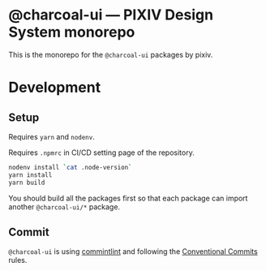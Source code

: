 # @charcoal-ui ― PIXIV Design System monorepo

This is the monorepo for the `@charcoal-ui` packages by pixiv.

# Development

## Setup

Requires `yarn` and `nodenv`.

Requires `.npmrc` in CI/CD setting page of the repository.

```sh
nodenv install `cat .node-version`
yarn install
yarn build
```

You should build all the packages first so that each package can import another `@charcoal-ui/*` package.

## Commit

`@charcoal-ui` is using [commintlint](https://github.com/conventional-changelog/commitlint) and following the [Conventional Commits](https://www.conventionalcommits.org/ja/v1.0.0/) rules.
